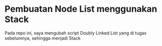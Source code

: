 # Pembuatan Node List menggunakan Stack

Pada repo ini, saya mengubah script Doubly Linked List yang di tugas sebelumnya, sehingga menjadi Stack
